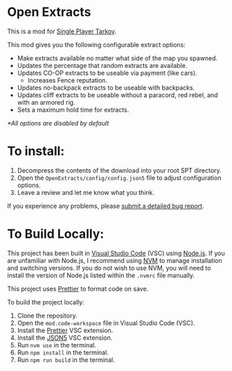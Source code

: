 # Open Extracts

This is a mod for [Single Player Tarkov](https://www.sp-tarkov.com/).

This mod gives you the following configurable extract options:

-   Make extracts available no matter what side of the map you spawned.
-   Updates the percentage that random extracts are available.
-   Updates CO-OP extracts to be useable via payment (like cars).
    -   Increases Fence reputation.
-   Updates no-backpack extracts to be useable with backpacks.
-   Updates cliff extracts to be useable without a paracord, red rebel, and with an armored rig.
-   Sets a maximum hold time for extracts.

_\*All options are disabled by default_

# To install:

1. Decompress the contents of the download into your root SPT directory.
2. Open the `OpenExtracts/config/config.json5` file to adjust configuration options.
3. Leave a review and let me know what you think.

If you experience any problems, please [submit a detailed bug report](https://github.com/refringe/OpenExtracts/issues).

# To Build Locally:

This project has been built in [Visual Studio Code](https://code.visualstudio.com/) (VSC) using [Node.js](https://nodejs.org/). If you are unfamiliar with Node.js, I recommend using [NVM](https://github.com/nvm-sh/nvm) to manage installation and switching versions. If you do not wish to use NVM, you will need to install the version of Node.js listed within the `.nvmrc` file manually.

This project uses [Prettier](https://prettier.io/) to format code on save.

To build the project locally:

1. Clone the repository.
2. Open the `mod.code-workspace` file in Visual Studio Code (VSC).
3. Install the [Prettier](https://marketplace.visualstudio.com/items?itemName=esbenp.prettier-vscode) VSC extension.
4. Install the [JSON5](https://marketplace.visualstudio.com/items?itemName=mrmlnc.vscode-json5) VSC extension.
5. Run `nvm use` in the terminal.
6. Run `npm install` in the terminal.
7. Run `npm run build` in the terminal.
